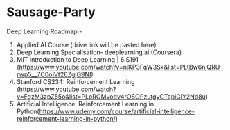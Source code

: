 # Sausage-Party

Deep Learning Roadmap:-
  1. Applied AI Course (drive link will be pasted here)
  2. Deep Learning Specialisation- deeplearning.ai (Coursera)
  3. MIT Introduction to Deep Learning | 6.S191 (https://www.youtube.com/watch?v=njKP3FqW3Sk&list=PLtBw6njQRU-rwp5__7C0oIVt26ZgjG9NI) 
  4. Stanford CS234: Reinforcement Learning (https://www.youtube.com/watch?v=FgzM3zpZ55o&list=PLoROMvodv4rOSOPzutgyCTapiGlY2Nd8u)
  5. Artificial Intelligence: Reinforcement Learning in Python(https://www.udemy.com/course/artificial-intelligence-reinforcement-learning-in-python/)
